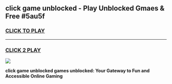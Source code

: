 
## click game unblocked - Play Unblocked Gmaes & Free #5au5f
<h3>
<a href="https://news.freeplayer.one?title=click_game_unblocked&ref=03M">CLICK TO PLAY</a></h3>
<hr>

<h3>
<a href="https://news.freeplayer.one?title=click_game_unblocked&ref=03M">CLICK 2 PLAY</a>
  
</h3>

<a href="https://news.freeplayer.one?title=click_game_unblocked&ref=03M"><img src="https://clearcache.store/games.png"></a>


**click game unblocked games unblocked: Your Gateway to Fun and Accessible Online Gaming**
